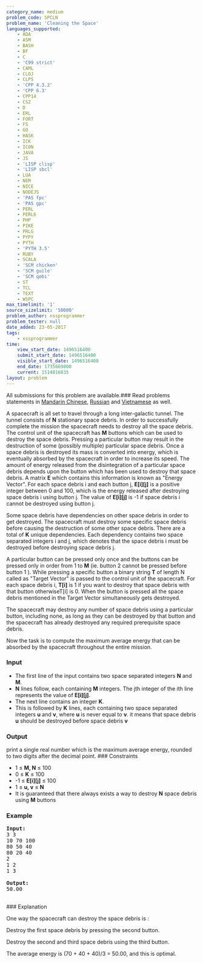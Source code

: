 ```yaml
---
category_name: medium
problem_code: SPCLN
problem_name: 'Cleaning the Space'
languages_supported:
    - ADA
    - ASM
    - BASH
    - BF
    - C
    - 'C99 strict'
    - CAML
    - CLOJ
    - CLPS
    - 'CPP 4.3.2'
    - 'CPP 6.3'
    - CPP14
    - CS2
    - D
    - ERL
    - FORT
    - FS
    - GO
    - HASK
    - ICK
    - ICON
    - JAVA
    - JS
    - 'LISP clisp'
    - 'LISP sbcl'
    - LUA
    - NEM
    - NICE
    - NODEJS
    - 'PAS fpc'
    - 'PAS gpc'
    - PERL
    - PERL6
    - PHP
    - PIKE
    - PRLG
    - PYPY
    - PYTH
    - 'PYTH 3.5'
    - RUBY
    - SCALA
    - 'SCM chicken'
    - 'SCM guile'
    - 'SCM qobi'
    - ST
    - TCL
    - TEXT
    - WSPC
max_timelimit: '1'
source_sizelimit: '50000'
problem_author: nssprogrammer
problem_tester: null
date_added: 23-05-2017
tags:
    - nssprogrammer
time:
    view_start_date: 1496516400
    submit_start_date: 1496516400
    visible_start_date: 1496516400
    end_date: 1735669800
    current: 1514816835
layout: problem
---
```

All submissions for this problem are available.### Read problems statements in [Mandarin Chinese](http://www.codechef.com/download/translated/SNCKEL17/mandarin/SPCLN.pdf), [Russian](http://www.codechef.com/download/translated/SNCKEL17/russian/SPCLN.pdf) and [Vietnamese](http://www.codechef.com/download/translated/SNCKEL17/vietnamese/SPCLN.pdf) as well.

A spacecraft is all set to travel through a long inter-galactic tunnel. The tunnel consists of **N** stationary space debris. In order to successfully complete the mission the spacecraft needs to destroy all the space debris. The control unit of the spacecraft has **M** buttons which can be used to destroy the space debris. Pressing a particular button may result in the destruction of some (possibly multiple) particular space debris. Once a space debris is destroyed its mass is converted into energy, which is eventually absorbed by the spacecraft in order to increase its speed. The amount of energy released from the disintegration of a particular space debris depends upon the button which has been used to destroy that space debris. A matrix **E** which contains this information is known as "Energy Vector". For each space debris i and each button j, **E\[i\]\[j\]** is a positive integer between 0 and 100, which is the energy released after destroying space debris i using button j. The value of **E\[i\]\[j\]** is -1 if space debris i cannot be destroyed using button j.

Some space debris have dependencies on other space debris in order to get destroyed. The spacecraft must destroy some specific space debris before causing the destruction of some other space debris. There are a total of **K** unique dependencies. Each dependency contains two space separated integers i and j, which denotes that the space debris i must be destroyed before destroying space debris j.

 A particular button can be pressed only once and the buttons can be pressed only in order from 1 to **M** (ie. button 2 cannot be pressed before button 1 ). While pressing a specific button a binary string **T** of length N called as "Target Vector" is passed to the control unit of the spacecraft. For each space debris i, **T\[i\]** is 1 if you want to destroy that space debris with that button otherwiseT\[i\] is 0. When the button is pressed all the space debris mentioned in the Target Vector simultaneously gets destroyed.

The spacecraft may destroy any number of space debris using a particular button, including none, as long as they can be destroyed by that button and the spacecraft has already destroyed any required prerequisite space debris.

Now the task is to compute the maximum average energy that can be absorbed by the spacecraft throughout the entire mission.

### Input

- The first line of the input contains two space separated integers **N** and **M**.
- **N** lines follow, each containing **M** integers. The jth integer of the ith line represents the value of **E\[i\]\[j\]**.
- The next line contains an integer **K**.
- This is followed by **K** lines, each containing two space separated integers **u** and **v**, where **u** is never equal to **v**. it means that space debris **u** should be destroyed before space debris **v**

### Output

print a single real number which is the maximum average energy, rounded to two digits after the decimal point. ### Constraints

- 1 ≤ **M, N** ≤ 100
- 0 ≤ **K** ≤ 100
- -1 ≤ **E\[i\]\[j\]** ≤ 100
- 1 ≤ **u, v** ≤ **N**
- It is guaranteed that there always exists a way to destroy **N** space debris using **M** buttons

### Example

<pre><b>Input:</b>
3 3 
10 70 100 
80 50 40 
80 20 40 
2 
1 2 
1 3 

<b>Output:</b>
50.00

</pre>### Explanation
One way the spacecraft can destroy the space debris is :

Destroy the first space debris by pressing the second button.

Destroy the second and third space debris using the third button.

The average energy is (70 + 40 + 40)/3 = 50.00, and this is optimal.
